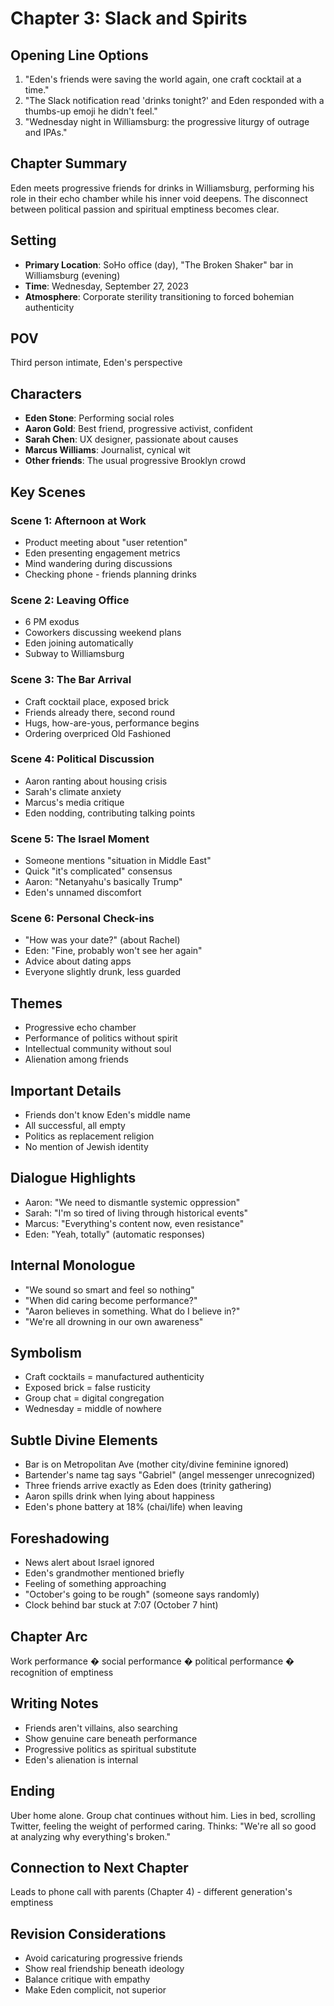 # Chapter 3: Slack and Spirits

## Opening Line Options
1. "Eden's friends were saving the world again, one craft cocktail at a time."
2. "The Slack notification read 'drinks tonight?' and Eden responded with a thumbs-up emoji he didn't feel."
3. "Wednesday night in Williamsburg: the progressive liturgy of outrage and IPAs."

## Chapter Summary  
Eden meets progressive friends for drinks in Williamsburg, performing his role in their echo chamber while his inner void deepens. The disconnect between political passion and spiritual emptiness becomes clear.

## Setting
- **Primary Location**: SoHo office (day), "The Broken Shaker" bar in Williamsburg (evening)
- **Time**: Wednesday, September 27, 2023
- **Atmosphere**: Corporate sterility transitioning to forced bohemian authenticity

## POV
Third person intimate, Eden's perspective

## Characters
- **Eden Stone**: Performing social roles
- **Aaron Gold**: Best friend, progressive activist, confident
- **Sarah Chen**: UX designer, passionate about causes  
- **Marcus Williams**: Journalist, cynical wit
- **Other friends**: The usual progressive Brooklyn crowd

## Key Scenes

### Scene 1: Afternoon at Work
- Product meeting about "user retention"
- Eden presenting engagement metrics
- Mind wandering during discussions
- Checking phone - friends planning drinks

### Scene 2: Leaving Office
- 6 PM exodus
- Coworkers discussing weekend plans
- Eden joining automatically
- Subway to Williamsburg

### Scene 3: The Bar Arrival
- Craft cocktail place, exposed brick
- Friends already there, second round
- Hugs, how-are-yous, performance begins
- Ordering overpriced Old Fashioned

### Scene 4: Political Discussion
- Aaron ranting about housing crisis
- Sarah's climate anxiety
- Marcus's media critique
- Eden nodding, contributing talking points

### Scene 5: The Israel Moment
- Someone mentions "situation in Middle East"
- Quick "it's complicated" consensus
- Aaron: "Netanyahu's basically Trump"
- Eden's unnamed discomfort

### Scene 6: Personal Check-ins
- "How was your date?" (about Rachel)
- Eden: "Fine, probably won't see her again"
- Advice about dating apps
- Everyone slightly drunk, less guarded

## Themes
- Progressive echo chamber
- Performance of politics without spirit
- Intellectual community without soul
- Alienation among friends

## Important Details
- Friends don't know Eden's middle name
- All successful, all empty
- Politics as replacement religion
- No mention of Jewish identity

## Dialogue Highlights
- Aaron: "We need to dismantle systemic oppression"
- Sarah: "I'm so tired of living through historical events"
- Marcus: "Everything's content now, even resistance"
- Eden: "Yeah, totally" (automatic responses)

## Internal Monologue
- "We sound so smart and feel so nothing"
- "When did caring become performance?"
- "Aaron believes in something. What do I believe in?"
- "We're all drowning in our own awareness"

## Symbolism
- Craft cocktails = manufactured authenticity
- Exposed brick = false rusticity  
- Group chat = digital congregation
- Wednesday = middle of nowhere

## Subtle Divine Elements
- Bar is on Metropolitan Ave (mother city/divine feminine ignored)
- Bartender's name tag says "Gabriel" (angel messenger unrecognized)
- Three friends arrive exactly as Eden does (trinity gathering)
- Aaron spills drink when lying about happiness
- Eden's phone battery at 18% (chai/life) when leaving

## Foreshadowing
- News alert about Israel ignored
- Eden's grandmother mentioned briefly
- Feeling of something approaching
- "October's going to be rough" (someone says randomly)
- Clock behind bar stuck at 7:07 (October 7 hint)

## Chapter Arc
Work performance � social performance � political performance � recognition of emptiness

## Writing Notes
- Friends aren't villains, also searching
- Show genuine care beneath performance
- Progressive politics as spiritual substitute
- Eden's alienation is internal

## Ending
Uber home alone. Group chat continues without him. Lies in bed, scrolling Twitter, feeling the weight of performed caring. Thinks: "We're all so good at analyzing why everything's broken."

## Connection to Next Chapter
Leads to phone call with parents (Chapter 4) - different generation's emptiness

## Revision Considerations
- Avoid caricaturing progressive friends
- Show real friendship beneath ideology
- Balance critique with empathy
- Make Eden complicit, not superior